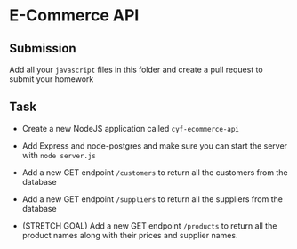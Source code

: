 # E-Commerce API

## Submission

Add all your `javascript` files in this folder and create a pull request to submit your homework

## Task

- Create a new NodeJS application called `cyf-ecommerce-api`

- Add Express and node-postgres and make sure you can start the server with `node server.js`
- Add a new GET endpoint `/customers` to return all the customers from the database
- Add a new GET endpoint `/suppliers` to return all the suppliers from the database
- (STRETCH GOAL) Add a new GET endpoint `/products` to return all the product names along with their prices and supplier names.

